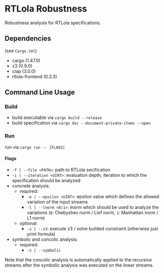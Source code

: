 # RTLola Robustness

Robustness analysis for RTLola specifications.

## Dependencies
(see `Cargo.tml`)
* cargo (1.47.0)
* z3 (0.9.0)
* clap (3.0.0)
* rtlola-frontend (0.3.3)

## Command Line Usage

### Build
* build executable via `cargo build --release`
* build specification via `cargo doc --document-private-items --open`

### Run
run via `cargo run -- [FLAGS]`

#### Flags
* `-f | --file <PATH>`: path to RTLola secification
* `-i | --iteration <UINT>`: evaluation depth, iteration to which the specification should be analyzed
* concrete analysis:
    * required:
        * `-e | --epsilon <UINT>`: epsilon value which defines the allowed variation of the input streams
        * `-l | --lnorm <0|1>`: lnorm which should be used to analyze the variations (`0`: Chebyshev norm / Linf norm, `1`: Manhattan norm / L1 norm)
    * optional:
        * `-z | --z3`: execute z3 / solve builded constraint (otherwise just print formula)
* symbolic and concolic analysis:
    * required:
        * `-s | --symbolic`

Note that the concolic analysis is automatically applied to the recursive streams after the symbolic analysis was executed on the linear streams.

